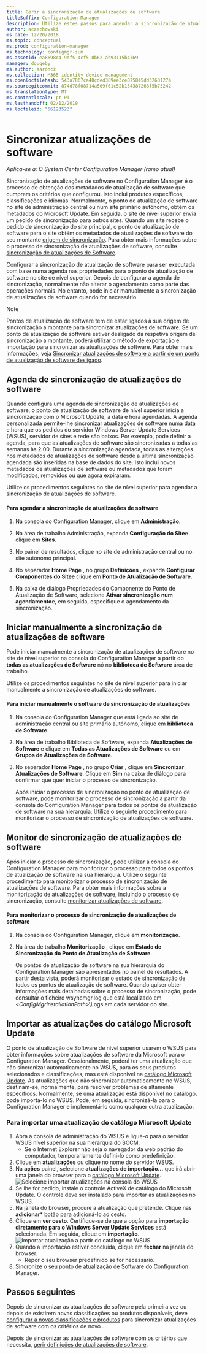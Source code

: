```yaml
---
title: Gerir a sincronização de atualizações de software
titleSuffix: Configuration Manager
description: Utilize estes passos para agendar a sincronização de atualizações de software, manualmente iniciar a sincronização de atualizações de software e monitorizar a sincronização de atualizações de software.
author: aczechowski
ms.date: 12/20/2018
ms.topic: conceptual
ms.prod: configuration-manager
ms.technology: configmgr-sum
ms.assetid: ea8698c4-9df5-4cf5-8b62-ab93115b4769
manager: dougeby
ms.author: aaroncz
ms.collection: M365-identity-device-management
ms.openlocfilehash: 543a7867ca40cded389ee3ce875845dd32631274
ms.sourcegitcommit: 874d78f08714a509f61c52b154387268f5b73242
ms.translationtype: MT
ms.contentlocale: pt-PT
ms.lasthandoff: 02/12/2019
ms.locfileid: "56123523"
---
```

#  <a name="BKMK_SUMSync"></a> Sincronizar atualizações de software

*Aplica-se a: O System Center Configuration Manager (ramo atual)*

 Sincronização de atualizações de software no Configuration Manager é o processo de obtenção dos metadados de atualização de software que cumprem os critérios que configurou. Isto inclui produtos específicos, classificações e idiomas. Normalmente, o ponto de atualização de software no site de administração central ou num site primário autónomo, obtém os metadados do Microsoft Update. Em seguida, o site de nível superior envia um pedido de sincronização para outros sites. Quando um site recebe o pedido de sincronização do site principal, o ponto de atualização de software para o site obtém os metadados de atualizações de software do seu montante [origem de sincronização](../plan-design/plan-for-software-updates.md#BKMK_SyncSource). Para obter mais informações sobre o processo de sincronização de atualizações de software, consulte [sincronização de atualizações de Software](../understand/software-updates-introduction.md#BKMK_Synchronization).

Configurar a sincronização de atualização de software para ser executada com base numa agenda nas propriedades para o ponto de atualização de software no site de nível superior. Depois de configurar a agenda de sincronização, normalmente não alterar o agendamento como parte das operações normais. No entanto, pode iniciar manualmente a sincronização de atualizações de software quando for necessário.

  > [!NOTE]  
  >  Pontos de atualização de software tem de estar ligados à sua origem de sincronização a montante para sincronizar atualizações de software. Se um ponto de atualização de software estiver desligado da respetiva origem de sincronização a montante, poderá utilizar o método de exportação e importação para sincronizar as atualizações de software. Para obter mais informações, veja [Sincronizar atualizações de software a partir de um ponto de atualização de software desligado](synchronize-software-updates-disconnected.md).  

## <a name="schedule-software-updates-synchronization"></a>Agenda de sincronização de atualizações de software
Quando configura uma agenda de sincronização de atualizações de software, o ponto de atualização de software de nível superior inicia a sincronização com o Microsoft Update, a data e hora agendadas. A agenda personalizada permite-lhe sincronizar atualizações de software numa data e hora que os pedidos do servidor Windows Server Update Services (WSUS), servidor de sites e rede são baixos. Por exemplo, pode definir a agenda, para que as atualizações de software são sincronizadas a todas as semanas às 2:00. Durante a sincronização agendada, todas as alterações nos metadados de atualizações de software desde a última sincronização agendada são inseridas na base de dados do site. Isto inclui novos metadados de atualizações de software ou metadados que foram modificados, removidos ou que agora expiraram.

Utilize os procedimentos seguintes no site de nível superior para agendar a sincronização de atualizações de software.  

#### <a name="to-schedule-software-updates-synchronization"></a>Para agendar a sincronização de atualizações de software  

  1.  Na consola do Configuration Manager, clique em **Administração**.  

  2.  Na área de trabalho Administração, expanda **Configuração do Site**e clique em **Sites**.  

  3.  No painel de resultados, clique no site de administração central ou no site autónomo principal.  

  4.  No separador **Home Page** , no grupo **Definições** , expanda **Configurar Componentes do Site**e clique em **Ponto de Atualização de Software**.  

  5.  Na caixa de diálogo Propriedades do Componente do Ponto de Atualização de Software, selecione **Ativar sincronização num agendamento**e, em seguida, especifique o agendamento da sincronização.  

## <a name="manually-start-software-updates-synchronization"></a>Iniciar manualmente a sincronização de atualizações de software
Pode iniciar manualmente a sincronização de atualizações de software no site de nível superior na consola do Configuration Manager a partir do **todas as atualizações de Software** nó no **biblioteca de Software** área de trabalho.  

Utilize os procedimentos seguintes no site de nível superior para iniciar manualmente a sincronização de atualizações de software.  

#### <a name="to-manually-start-software-updates-synchronization"></a>Para iniciar manualmente o software de sincronização de atualizações  

1. Na consola do Configuration Manager que está ligada ao site de administração central ou site primário autónomo, clique em **biblioteca de Software**.  

2. Na área de trabalho Biblioteca de Software, expanda **Atualizações de Software** e clique em **Todas as Atualizações de Software** ou em **Grupos de Atualizações de Software**.  

3. No separador **Home Page** , no grupo **Criar** , clique em **Sincronizar Atualizações de Software**. Clique em **Sim** na caixa de diálogo para confirmar que quer iniciar o processo de sincronização.  

   Após iniciar o processo de sincronização no ponto de atualização de software, pode monitorizar o processo de sincronização a partir da consola do Configuration Manager para todos os pontos de atualização de software na sua hierarquia. Utilize o seguinte procedimento para monitorizar o processo de sincronização de atualizações de software.  


## <a name="monitor-software-updates-synchronization"></a>Monitor de sincronização de atualizações de software
Após iniciar o processo de sincronização, pode utilizar a consola do Configuration Manager para monitorizar o processo para todos os pontos de atualização de software na sua hierarquia. Utilize o seguinte procedimento para monitorizar o processo de sincronização de atualizações de software. Para obter mais informações sobre a monitorização de atualizações de software, incluindo o processo de sincronização, consulte [monitorizar atualizações de software](../deploy-use/monitor-software-updates.md).

#### <a name="to-monitor-the-software-updates-synchronization-process"></a>Para monitorizar o processo de sincronização de atualizações de software  

1. Na consola do Configuration Manager, clique em **monitorização**.  

2. Na área de trabalho **Monitorização** , clique em **Estado de Sincronização do Ponto de Atualização de Software**.  

   Os pontos de atualização de software na sua hierarquia do Configuration Manager são apresentados no painel de resultados. A partir desta vista, poderá monitorizar o estado de sincronização de todos os pontos de atualização de software. Quando quiser obter informações mais detalhadas sobre o processo de sincronização, pode consultar o ficheiro wsyncmgr.log que está localizado em <*ConfigMgrInstallationPath*>\Logs em cada servidor do site.  

## <a name="import-updates-from-the-microsoft-update-catalog"></a>Importar as atualizações do catálogo Microsoft Update

O ponto de atualização de Software de nível superior usarem o WSUS para obter informações sobre atualizações de software da Microsoft para o Configuration Manager. Ocasionalmente, poderá ter uma atualização que não sincronizar automaticamente no WSUS, para os seus produtos selecionados e classificações, mas está disponível na [catálogo Microsoft Update](https://catalog.update.microsoft.com). As atualizações que não sincronizar automaticamente no WSUS, destinam-se, normalmente, para resolver problemas de altamente específicos. Normalmente, se uma atualização está disponível no catálogo, pode importá-lo no WSUS. Pode, em seguida, sincronizá-la para o Configuration Manager e implementá-lo como qualquer outra atualização.

### <a name="to-import-an-update-from-the-microsoft-update-catalog"></a>Para importar uma atualização do catálogo Microsoft Update

1. Abra a consola de administração do WSUS e ligue-o para o servidor WSUS nível superior na sua hierarquia do SCCM. 
   - Se o Internet Explorer não seja o navegador da web padrão do computador, temporariamente defini-lo como predefinição.
2. Clique em **atualizações** ou clique no nome do servidor WSUS. 
3. Na **ações** painel, selecione **atualizações de importação...**  que irá abrir uma janela do browser para o [catálogo Microsoft Update](https://catalog.update.microsoft.com).
   ![Selecione importar atualizações na consola do WSUS](media/wsus-console-import-updates.png)
4. Se lhe for pedido, instale o controle ActiveX de catálogo do Microsoft Update. O controle deve ser instalado para importar as atualizações no WSUS. 
5. Na janela do browser, procure a atualização que pretende. Clique nas **adicionar*** botão para adicioná-lo ao cesto.
6. Clique em **ver cesto**. Certifique-se de que a opção para **importação diretamente para o Windows Server Update Services** está selecionada. Em seguida, clique em **importação**.
    ![Importar atualização a partir do catálogo no WSUS](./media/import-catalog-update-into-wsus.png)
7. Quando a importação estiver concluída, clique em **fechar** na janela do browser.
     - Repor o seu browser predefinido se for necessário.
8. Sincronize o seu ponto de atualização de Software do Configuration Manager.


## <a name="next-steps"></a>Passos seguintes
Depois de sincronizar as atualizações de software pela primeira vez ou depois de existirem novas classificações ou produtos disponíveis, deve [configurar a novas classificações e produtos](configure-classifications-and-products.md) para sincronizar atualizações de software com os critérios de novo .

Depois de sincronizar as atualizações de software com os critérios que necessita, [gerir definições de atualizações de software](manage-settings-for-software-updates.md).  
